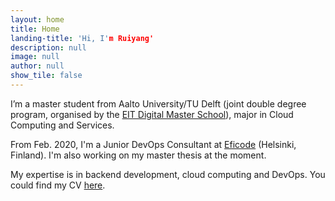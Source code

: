 ```yaml
---
layout: home
title: Home
landing-title: 'Hi, I'm Ruiyang'
description: null
image: null
author: null
show_tile: false
---
```


I’m a master student from Aalto University/TU Delft (joint double degree program, organised by the [EIT Digital Master School](https://masterschool.eitdigital.eu/)), major in Cloud Computing and Services.

From Feb. 2020, I'm a Junior DevOps Consultant at <a href='https://www.eficode.com/'>Eficode</a> (Helsinki, Finland). I'm also working on my master thesis at the moment.

My expertise is in backend development, cloud computing and DevOps. You could find my CV [here](https://ruiyang.rocks/files/cv.pdf).